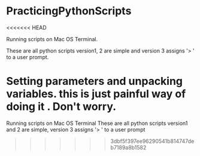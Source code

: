 # PracticingPythonScripts
<<<<<<< HEAD

Running scripts on Mac OS Terminal.

These are all python scripts version1, 2 are simple and version 3 assigns '> ' to a user prompt.

Setting parameters and unpacking variables. this is just painful way of doing it . Don't worry.
=======
Running scripts on Mac OS Terminal
These are all python scripts version1 and 2 are simple, version 3 assigns '> ' to a user prompt 
>>>>>>> 3dbf5f397ee96290541b814747deb7189a8b1582
